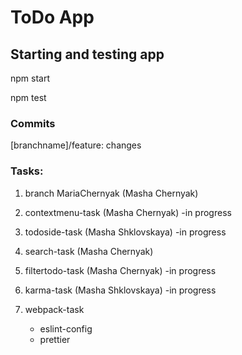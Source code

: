# ToDo App #
## Starting and testing app ##
npm start


npm test

### Commits ###
[branchname]/feature: changes

### Tasks:
1. branch MariaChernyak (Masha Chernyak) 
   
2. contextmenu-task (Masha Chernyak) -in progress

3. todoside-task (Masha Shklovskaya) -in progress

4. search-task (Masha Chernyak)
   
5. filtertodo-task (Masha Chernyak) -in progress

6. karma-task (Masha Shklovskaya) -in progress

7. webpack-task 
    - eslint-config
    - prettier  



